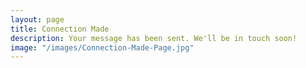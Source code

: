 ```yaml
---
layout: page
title: Connection Made
description: Your message has been sent. We'll be in touch soon!
image: "/images/Connection-Made-Page.jpg"
---
```

